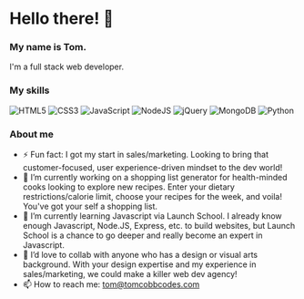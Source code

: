 # Hello there! 👋

### My name is Tom.

I'm a full stack web developer.

### My skills

![HTML5](https://img.shields.io/badge/html5-%23E34F26.svg?style=for-the-badge&logo=html5&logoColor=white)
![CSS3](https://img.shields.io/badge/css3-%231572B6.svg?style=for-the-badge&logo=css3&logoColor=white)
![JavaScript](https://img.shields.io/badge/javascript-%23323330.svg?style=for-the-badge&logo=javascript&logoColor=%23F7DF1E)
![NodeJS](https://img.shields.io/badge/node.js-%234ea94b.svg?style=for-the-badge&logo=node.js&logoColor=white)
![jQuery](https://img.shields.io/badge/jQuery-0769AD?style=for-the-badge&logo=jquery&logoColor=white)
![MongoDB](https://img.shields.io/badge/MongoDB-%234ea94b.svg?style=for-the-badge&logo=mongodb&logoColor=white)
![Python](https://img.shields.io/badge/Python-3776AB?style=for-the-badge&logo=Python&logoColor=white)

### About me

- ⚡ Fun fact: I got my start in sales/marketing. Looking to bring that customer-focused, user experience-driven mindset to the dev world!
- 🔭 I’m currently working on a shopping list generator for health-minded cooks looking to explore new recipes. Enter your dietary restrictions/calorie limit, choose your recipes for the week, and voila! You've got your self a shopping list.
- 🌱 I’m currently learning Javascript via Launch School. I already know enough Javascript, Node.JS, Express, etc. to build websites, but Launch School is a chance to go deeper and really become an expert in Javascript.
- 👯 I’d love to collab with anyone who has a design or visual arts background. With your design expertise and my experience in sales/marketing, we could make a killer web dev agency!
- 📫 How to reach me: tom@tomcobbcodes.com
<!-- - 🤔 I’m looking for help with -->
<!-- - 💬 Ask me about ... -->
